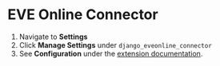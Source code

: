 # EVE Online Connector
1. Navigate to **Settings**
2. Click **Manage Settings** under `django_eveonline_connector`
3. See **Configuration** under the [extension documentation](https://kryptedgaming.github.io/django-eveonline-connector/user_guide/#configuration).
